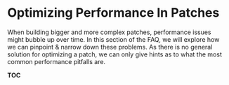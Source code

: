 # Optimizing Performance In Patches

When building bigger and more complex patches, performance issues might bubble up over time. In this section of the FAQ, we will explore how we can pinpoint & narrow down these problems. As there is no general solution for optimizing a patch, we can only give hints as to what the most common performance pitfalls are.

__TOC__

